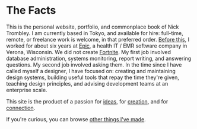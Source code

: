 # The Facts

This is the personal website, portfolio, and commonplace book of Nick Trombley.
I am currently based in Tokyo,
and available for hire:
full-time, remote, or freelance work is welcome,
in that preferred order.
<a href="/files/trombley_resume_2019.pdf" target="_blank">Before this</a>, I worked for about six years at <a href="https://www.epic.com" target="_blank">Epic</a>,
a health IT / EMR software company in Verona, Wisconsin.
We did not create <a href="https://www.epicgames.com/fortnite/home" target="_blank">Fortnite</a>.
My first job involved database administration,
systems monitoring,
report writing,
and answering questions.
My second job involved asking them.
In the time since I have called myself a designer,
I have focused on:
creating and maintaining design systems,
building useful tools that repay the time they're given,
teaching design principles,
and advising development teams
at an enterprise scale.

This site is the product of a passion
for [ideas](/commonplace/spaces/ideas),
for [creation](/commonplace/spaces/creation),
and for [connection](/commonplace/spaces/connection).

If you're curious, you can browse [other things I've made](/projects).
